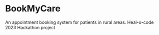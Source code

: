 # BookMyCare
An appointment booking system for patients in rural areas. Heal-o-code 2023 Hackathon project
